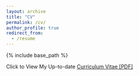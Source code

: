 ```yaml
---
layout: archive
title: "CV"
permalink: /cv/
author_profile: true
redirect_from:
  - /resume
---
```


{% include base_path %}

Click to View My Up-to-date [Curriculum Vitae [PDF]](http://liu-q16.github.io/files/CV_Qiao_Liu.pdf)

<!-- <embed src="http://lantaoyu.com/files/lantaoyu_cv.pdf" width="650" height="1800" type='application/pdf'> -->
